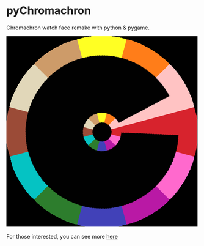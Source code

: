 pyChromachron
=============

Chromachron watch face remake with python &amp; pygame.

![screenshot](ss.png "Screenshot")

For those interested, you can see more [here](http://www.rarewatches.net/page,shop.product_details/category_id,7/flypage,shop.flypage/product_id,49/option,com_virtuemart/Itemid,40/index.php?&page=shop.product_details&category_id=7&flypage=shop.flypage&product_id=49option=com_virtuemart&Itemid=40&vmcchk=1)

